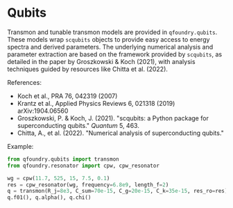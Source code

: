 # Qubits

Transmon and tunable transmon models are provided in `qfoundry.qubits`. These models wrap `scqubits` objects to provide easy access to energy spectra and derived parameters. The underlying numerical analysis and parameter extraction are based on the framework provided by `scqubits`, as detailed in the paper by Groszkowski & Koch (2021), with analysis techniques guided by resources like Chitta et al. (2022).

References:
- Koch et al., PRA 76, 042319 (2007)
- Krantz et al., Applied Physics Reviews 6, 021318 (2019) arXiv:1904.06560
- Groszkowski, P. & Koch, J. (2021). "scqubits: a Python package for superconducting qubits." *Quantum* 5, 463.
- Chitta, A., et al. (2022). "Numerical analysis of superconducting qubits."

Example:
```python
from qfoundry.qubits import transmon
from qfoundry.resonator import cpw, cpw_resonator

wg = cpw(11.7, 525, 15, 7.5, 0.1)
res = cpw_resonator(wg, frequency=6.8e9, length_f=2)
q = transmon(R_j=8e3, C_sum=70e-15, C_g=20e-15, C_k=35e-15, res_ro=res)
q.f01(), q.alpha(), q.chi()
```
